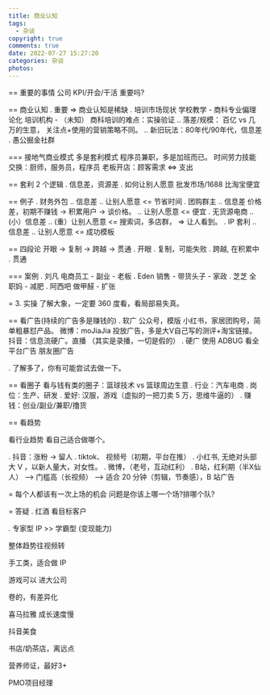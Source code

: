```yaml
---
title: 商业认知
tags:
  - 杂谈
copyright: true
comments: true
date: 2022-07-27 15:27:20
categories: 杂谈
photos:
---
```


== 重要的事情
公司 KPI/开会/干活 重要吗?  

== 商业认知
. 重要 => 商业认知是稀缺
. 培训市场现状
学校教学 - 商科专业偏理论化
培训机构 - （未知）
商科培训的难点：实操验证
.. 落差/规模： 百亿 vs 几万的生意， 关注点+使用的营销策略不同。
.. 新旧玩法：80年代/90年代，信息差
. 愚公掘金社群

=== 接地气商业模式 多是套利模式
程序员兼职，多是加班而已。
时间劳力技能交换：厨师，服务员，程序员
老板开店：顾客需求 <=> 支出

== 套利 2 个逻辑
. 信息差，资源差
. 如何让别人愿意
批发市场/1688 比淘宝便宜

== 例子
. 财务外包
.. 信息差
.. 让别人愿意 <= 节省时间
. 团购群主
.. 信息差 价格差，初期不赚钱 -> 积累用户 -> 谈价格。
.. 让别人愿意 <= 便宜
. 无货源电商
.. (小）信息差
.. (重）让别人愿意 <= 搜索词，多店群， => 让人看到。
. IP 套利
.. 信息差
.. 让别人愿意 <= 成功模板

== 四段论
开眼 -> 复制 -> 跨越 -> 贯通
. 开眼
. 复制，可能失败
. 跨越, 在积累中
. 贯通

=== 案例
. 刘凡
电商员工 - 副业 - 老板
. Eden
销售 - 带货头子 - 家政
. 芝芝
全职妈 - 减肥
. 阿西吧
做甲醛 - 扩张

= 3. 实操
了解大象，一定要 360 度看，看局部易失真。

== 看广告(持续的广告多是赚钱的)
. 软广
公众号，模版
小红书，家居团购号，简单粗暴怼产品。
微博：moJiaJia 投放广告，多是大V自己写的测评+淘宝链接。
抖音：信息流硬广。直播 （其实是录播，一切是假的）
. 硬广
使用 ADBUG 看全平台广告
朋友圈广告

. 了解多了，你有可能尝试去做一下。

== 看圈子
看与钱有类的圈子：篮球技术 vs 篮球周边生意
. 行业：汽车电商
. 岗位：生产、研发
. 爱好: 汉服，游戏（虚拟的一把刀卖 5 万，思维牛逼的）
. 赚钱：创业/副业/兼职/撸货

== 看趋势

看行业趋势
看自己适合做哪个。

. 抖音：涨粉 -> 留人
. tiktok、 视频号（初期，平台在推）
. 小红书, 无绝对头部大 V ，以新人量大，对女性。
. 微博，（老号，互动红利）
. B站，红利期（半X仙人） --> 门槛高（长视频） --> 适合 20 分钟（剪辑，节奏感），B 站广告

= 每个人都该有一次上场的机会
问题是你该上哪一个场?排哪个队?

= 答疑
. 红酒
看目标客户

. 专家型 IP >>  学霸型 (变现能力)

整体趋势往视频转

手工类，适合做 IP

游戏可以 进大公司

卷的，有差异化

喜马拉雅 成长速度慢

抖音美食

书店/奶茶店，离远点

营养师证，最好3+

PMO项目经理

